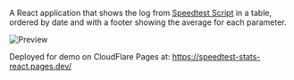 A React application that shows the log from <a href="https://github.com/lesbass/speedtest-pi">Speedtest Script</a> in a table, ordered by date and with a footer showing the average for each parameter.

<img src="https://i.imgur.com/9IP7w3S.png" alt="Preview" />

Deployed for demo on CloudFlare Pages at: https://speedtest-stats-react.pages.dev/
